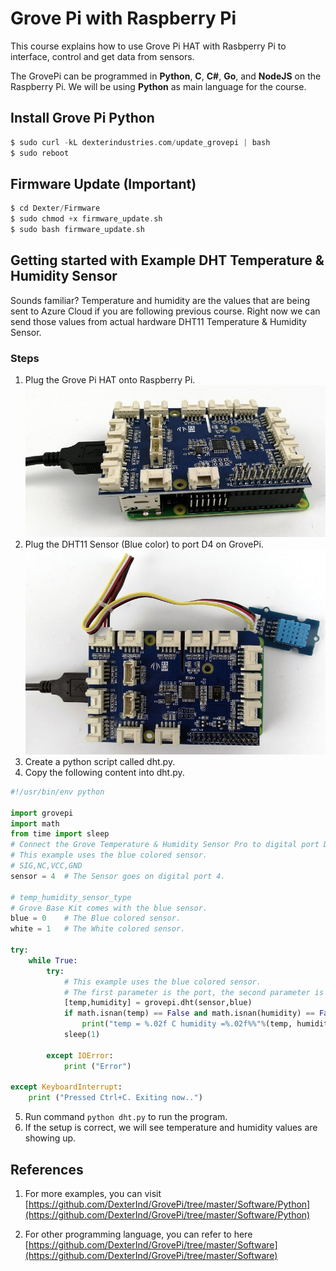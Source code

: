 # Grove Pi with Raspberry Pi

This course explains how to use Grove Pi HAT with Rasbperry Pi to interface, control and get data from sensors. 

The GrovePi can be programmed in **Python**, **C**, **C#**, **Go**, and **NodeJS** on the Raspberry Pi. We will be using **Python** as main language for the course.


## Install Grove Pi Python
```c
$ sudo curl -kL dexterindustries.com/update_grovepi | bash
$ sudo reboot
```

## Firmware Update (Important)
```c
$ cd Dexter/Firmware
$ sudo chmod +x firmware_update.sh
$ sudo bash firmware_update.sh
```

## Getting started with Example DHT Temperature & Humidity Sensor

Sounds familiar? Temperature and humidity are the values that are being sent to Azure Cloud if you are following previous course. 
Right now we can send those values from actual hardware DHT11 Temperature & Humidity Sensor.

### Steps

1. Plug the Grove Pi HAT onto Raspberry Pi.
 ![Grove Pi HAT on Raspberry Pi](./media/RPi-GrovePi.jpg)
2. Plug the DHT11 Sensor (Blue color) to port D4 on GrovePi.
![DHT11 on Raspberry Pi](./media/RPi-DHT11.jpg)
3. Create a python script called dht.py.
4. Copy the following content into dht.py.
``` python
#!/usr/bin/env python

import grovepi
import math
from time import sleep
# Connect the Grove Temperature & Humidity Sensor Pro to digital port D4
# This example uses the blue colored sensor.
# SIG,NC,VCC,GND
sensor = 4  # The Sensor goes on digital port 4.

# temp_humidity_sensor_type
# Grove Base Kit comes with the blue sensor.
blue = 0    # The Blue colored sensor.
white = 1   # The White colored sensor.

try:
    while True:
        try:
            # This example uses the blue colored sensor. 
            # The first parameter is the port, the second parameter is the type of sensor.
            [temp,humidity] = grovepi.dht(sensor,blue)  
            if math.isnan(temp) == False and math.isnan(humidity) == False:
                print("temp = %.02f C humidity =%.02f%%"%(temp, humidity))
            sleep(1)

        except IOError:
            print ("Error")

except KeyboardInterrupt:
    print ("Pressed Ctrl+C. Exiting now..")
```

5. Run command `python dht.py` to run the program.
6. If the setup is correct, we will see temperature and humidity values are showing up.

## References
1. For more examples, you can visit [https://github.com/DexterInd/GrovePi/tree/master/Software/Python](https://github.com/DexterInd/GrovePi/tree/master/Software/Python)

2. For other programming language, you can refer to here [https://github.com/DexterInd/GrovePi/tree/master/Software](https://github.com/DexterInd/GrovePi/tree/master/Software)

